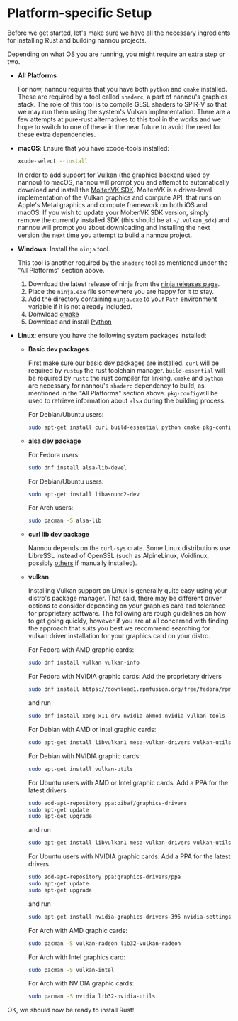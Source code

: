 # Platform-specific Setup

Before we get started, let's make sure we have all the necessary ingredients for
installing Rust and building nannou projects.

Depending on what OS you are running, you might require an extra step or two.

- **All Platforms**

  For now, nannou requires that you have both `python` and `cmake` installed.
  These are required by a tool called `shaderc`, a part of nannou's graphics
  stack. The role of this tool is to compile GLSL shaders to SPIR-V so that we
  may run them using the system's Vulkan implementation. There are a few
  attempts at pure-rust alternatives to this tool in the works and we hope to
  switch to one of these in the near future to avoid the need for these extra
  dependencies.

- **macOS**: Ensure that you have xcode-tools installed:

  ```bash
  xcode-select --install
  ```

  In order to add support for [Vulkan](https://www.khronos.org/vulkan/) (the
  graphics backend used by nannou) to macOS, nannou will prompt you and attempt
  to automatically download and install the [MoltenVK
  SDK](https://github.com/KhronosGroup/MoltenVK). MoltenVK is a driver-level
  implementation of the Vulkan graphics and compute API, that runs on Apple's
  Metal graphics and compute framework on both iOS and macOS. If you wish to
  update your MoltenVK SDK version, simply remove the currently installed SDK
  (this should be at `~/.vulkan_sdk`) and nannou will prompt you about
  downloading and installing the next version the next time you attempt to build
  a nannou project.

- **Windows**: Install the `ninja` tool.

  This tool is another required by the `shaderc` tool as mentioned under the
  "All Platforms" section above.

  1. Download the latest release of ninja from the [ninja releases
     page](https://github.com/ninja-build/ninja/releases).
  2. Place the `ninja.exe` file somewhere you are happy for it to stay.
  3. Add the directory containing `ninja.exe` to your `Path` environment
     variable if it is not already included.
  4. Donwload [cmake](https://cmake.org/download/)
  5. Download and install [Python](https://www.python.org/downloads/windows/)

- **Linux**: ensure you have the following system packages installed:

  - **Basic dev packages**

    First make sure our basic dev packages are installed. `curl` will be
    required by `rustup` the rust toolchain manager. `build-essential` will be
    required by `rustc` the rust compiler for linking. `cmake` and `python` are
    necessary for nannou's `shaderc` dependency to build, as mentioned in the
    "All Platforms" section above. `pkg-config`will be used to retrieve 
    information about `alsa` during the building process.

    For Debian/Ubuntu users:
    ```bash
    sudo apt-get install curl build-essential python cmake pkg-config
    ```

  - **alsa dev package**

    For Fedora users:
    ```bash
    sudo dnf install alsa-lib-devel
    ```

    For Debian/Ubuntu users:
    ```bash
    sudo apt-get install libasound2-dev
    ```

    For Arch users:
    ```bash
    sudo pacman -S alsa-lib
    ```

  - **curl lib dev package**

    Nannou depends on the `curl-sys` crate. Some Linux distributions use
    LibreSSL instead of OpenSSL (such as AlpineLinux, Voidlinux, possibly
    [others](https://en.wikipedia.org/wiki/LibreSSL#Adoption) if manually
    installed).

  - **vulkan**

    Installing Vulkan support on Linux is generally quite easy using your
    distro's package manager. That said, there may be different driver
    options to consider depending on your graphics card and tolerance for
    proprietary software. The following are rough guidelines on how to get
    going quickly, however if you are at all concerned with finding the
    approach that suits you best we recommend searching for vulkan driver
    installation for your graphics card on your distro.

    For Fedora with AMD graphic cards:
    ```bash
    sudo dnf install vulkan vulkan-info
    ```

    For Fedora with NVIDIA graphic cards:
    Add the proprietary drivers
    ```bash
    sudo dnf install https://download1.rpmfusion.org/free/fedora/rpmfusion-free-release-$(rpm -E %fedora).noarch.rpm https://download1.rpmfusion.org/nonfree/fedora/rpmfusion-nonfree-release-$(rpm -E %fedora).noarch.rpm
    ```
    and run
    ```bash
    sudo dnf install xorg-x11-drv-nvidia akmod-nvidia vulkan-tools
    ```

    For Debian with AMD or Intel graphic cards:
    ```bash
    sudo apt-get install libvulkan1 mesa-vulkan-drivers vulkan-utils
    ```

    For Debian with NVIDIA graphic cards:
    ```bash
    sudo apt-get install vulkan-utils
    ```

    For Ubuntu users with AMD or Intel graphic cards:
    Add a PPA for the latest drivers
    ```bash
    sudo add-apt-repository ppa:oibaf/graphics-drivers
    sudo apt-get update
    sudo apt-get upgrade
    ```
    and run
    ```bash
    sudo apt-get install libvulkan1 mesa-vulkan-drivers vulkan-utils
    ```

    For Ubuntu users with NVIDIA graphic cards:
    Add a PPA for the latest drivers
    ```bash
    sudo add-apt-repository ppa:graphics-drivers/ppa
    sudo apt-get update
    sudo apt-get upgrade
    ```
    and run
    ```bash
    sudo apt-get install nvidia-graphics-drivers-396 nvidia-settings vulkan vulkan-utils
    ```

    For Arch with AMD graphic cards:
    ```bash
    sudo pacman -S vulkan-radeon lib32-vulkan-radeon
    ```
    
    For Arch with Intel graphics card:
    ```bash
    sudo pacman -S vulkan-intel
    ```

    For Arch with NVIDIA graphic cards:
    ```bash
    sudo pacman -S nvidia lib32-nvidia-utils
    ```

OK, we should now be ready to install Rust!
